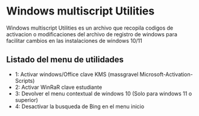 # Windows multiscript Utilities

Windows multiscript Utilities es un archivo que recopila codigos de activacion o modificaciones del archivo de registro de windows para facilitar cambios en las instalaciones de windows 10/11


## Listado del menu de utilidades

 - 1: Activar windows/Office clave KMS (massgravel Microsoft-Activation-Scripts)
 - 2: Activar WinRaR clave estudiante 
 - 3: Devolver el menu contextual de windows 10 (Solo para windows 11 o superior)
 - 4: Desactivar la busqueda de Bing en el menu inicio

